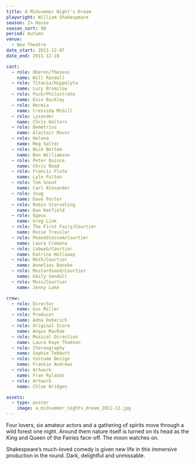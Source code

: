 ```yaml
---
title: A Midsummer Night's Dream
playwright: William Shakespeare
season: In House
season_sort: 90
period: Autumn
venue:
  - New Theatre
date_start: 2011-12-07
date_end: 2011-12-10

cast:
  - role: Oberon/Theseus
    name: Will Randall
  - role: Titania/Hippolyta
    name: Lucy Bromilow
  - role: Puck/Philostrate
    name: Eoin Buckley
  - role: Hermia
    name: Cressida McGill
  - role: Lysander
    name: Chris Walters
  - role: Demetrius
    name: Alastair Mavor
  - role: Helena
    name: Meg Salter
  - role: Nick Bottom
    name: Ben Williamson
  - role: Peter Quince
    name: Chris Read
  - role: Francis Flute
    name: Lyle Fulton
  - role: Tom Snout
    name: Carl Alexander
  - role: Snug
    name: Dave Porter
  - role: Robin Starveling
    name: Dan Hatfield
  - role: Egeus
    name: Greg Link
  - role: The First Fairy/Courtier
    name: Rosie Tressler
  - role: Peaseblossom/Courtier
    name: Laura Cremona
  - role: Cobweb/Courtier
    name: Katrina Holloway
  - role: Moth/Courtier
    name: Annelies Baneke
  - role: Mustardseed/Courtier
    name: Emily Sendall
  - role: Moss/Courtier
    name: Jenny Lake

crew:
  - role: Director
    name: Gus Miller
  - role: Producer
    name: Adna Duherich
  - role: Original Score
    name: Angus MacRae
  - role: Musical Direction
    name: Laura Kaye Thomson
  - role: Choreography
    name: Sophie Tebbutt
  - role: Costume Design
    name: Frankie Andrews
  - role: Artwork
    name: Fran Rylands
  - role: Artwork
    name: Chloe Bridgen

assets:
  - type: poster
    image: a_midsummer_nights_dream_2011-12.jpg
---
```


Four lovers, six amateur actors and a gathering of spirits move through a wild forest one night. Around them nature itself is turned on its head as the King and Queen of the Fairies face-off. The moon watches on.

Shakespeare’s much-loved comedy is given new life in this immersive production in the round. Dark, delightful and unmissable.
